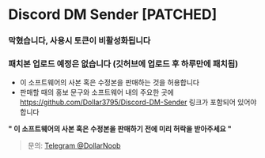 # Discord DM Sender [PATCHED]

### **막혔습니다, 사용시 토큰이 비활성화됩니다**
### **패치본 업로드 예정은 없습니다 (깃허브에 업로드 후 하루만에 패치됨)**

- 이 소프트웨어의 사본 혹은 수정본을 판매하는 것을 허용합니다
- 판매할 때의 홍보 문구와 소프트웨어 내의 주요한 곳에 https://github.com/Dollar3795/Discord-DM-Sender 링크가 포함되어 있어야 합니다

**" 이 소프트웨어의 사본 혹은 수정본을 판매하기 전에 미리 허락을 받아주세요 "**

> 문의: [Telegram @DollarNoob](https://t.me/DollarNoob)
